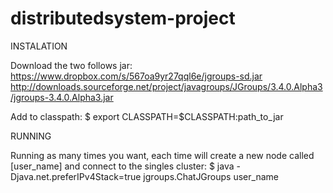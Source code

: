 distributedsystem-project
=========================

INSTALATION

Download the two follows jar:
https://www.dropbox.com/s/567oa9yr27qql6e/jgroups-sd.jar
http://downloads.sourceforge.net/project/javagroups/JGroups/3.4.0.Alpha3/jgroups-3.4.0.Alpha3.jar

Add to classpath:
$ export CLASSPATH=$CLASSPATH:path_to_jar


RUNNING

Running as many times you want, each time will create a new node called [user_name] and connect to the singles cluster:
$ java -Djava.net.preferIPv4Stack=true jgroups.ChatJGroups user_name
